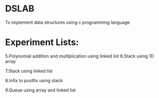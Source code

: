 # DSLAB 
To implement data structures using c programming language 
# Experiment Lists: 
5.Polynomial addition and multiplication using linked list 
6.Stack using 1D array 

7.Stack using linked list 

8.Infix to postfix using stack  

9.Queue using array and linked list
